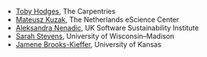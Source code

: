 - [Toby Hodges](https://github.com/tobyhodges), The Carpentries
- [Mateusz Kuzak](https://github.com/mkuzak), The Netherlands eScience Center
- [Aleksandra Nenadic](https://github.com/anenadic), UK Software Sustainability Institute
- [Sarah Stevens](https://github.com/sstevens2), University of Wisconsin–Madison
- [Jamene Brooks-Kieffer](https://github.com/jbkieffer), University of Kansas